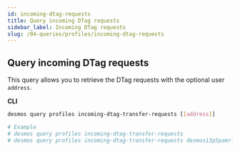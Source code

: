 ```yaml
---
id: incoming-dtag-requests
title: Query incoming DTag requests
sidebar_label: Incoming DTag requests
slug: /04-queries/profiles/incoming-dtag-requests
---
```


## Query incoming DTag requests
This query allows you to retrieve the DTag requests with the optional user `address`.

**CLI**
```bash
desmos query profiles incoming-dtag-transfer-requests [[address]]

# Example
# desmos query profiles incoming-dtag-transfer-requests
# desmos query profiles incoming-dtag-transfer-requests desmos13p5pamrljhza3fp4es5m3llgmnde5fzcpq6nud
```